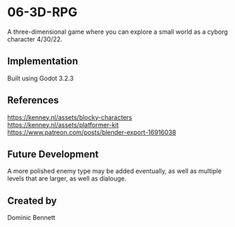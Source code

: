 # 06-3D-RPG

A three-dimensional game where you can explore a small world as a cyborg character 4/30/22.

## Implementation
Built using Godot 3.2.3

## References
https://kenney.nl/assets/blocky-characters
https://kenney.nl/assets/platformer-kit
https://www.patreon.com/posts/blender-export-16916038

## Future Development
A more polished enemy type may be added eventually, as well as multiple levels that are larger, as well as dialouge.

## Created by 
Dominic Bennett
